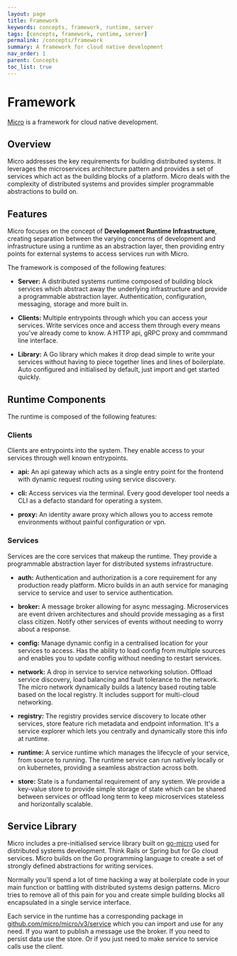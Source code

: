 ```yaml
---
layout: page
title: Framework
keywords: concepts, framework, runtime, server
tags: [concepts, framework, runtime, server]
permalink: /concepts/framework
summary: A framework for cloud native development
nav_order: 1
parent: Concepts
toc_list: true
---
```



# Framework

[Micro](https://micro.mu) is a framework for cloud native development.

## Overview

Micro addresses the key requirements for building distributed systems. 
It leverages the microservices architecture pattern and provides a set of services which act as the building blocks 
of a platform. Micro deals with the complexity of distributed systems and provides simpler programmable abstractions to build on.

## Features

Micro focuses on the concept of <b>Development Runtime Infrastructure</b>, creating separation between the varying 
concerns of development and infrastructure using a runtime as an abstraction layer, then providing entry points 
for external systems to access services run with Micro.

The framework is composed of the following features:

- **Server:** A distributed systems runtime composed of building block services which abstract away the underlying infrastructure 
and provide a programmable abstraction layer. Authentication, configuration, messaging, storage and more built in.

- **Clients:** Multiple entrypoints through which you can access your services. Write services once and access them through every means 
you've already come to know. A HTTP api, gRPC proxy and commmand line interface.

- **Library:** A Go library which makes it drop dead simple to write your services without having to piece together lines and lines of 
boilerplate. Auto configured and initialised by default, just import and get started quickly.


## Runtime Components

The runtime is composed of the following features:

### Clients

Clients are entrypoints into the system. They enable access to your services through well known entrypoints.

- **api:** An api gateway which acts as a single entry point for the frontend with dynamic request routing using service discovery. 

- **cli:** Access services via the terminal. Every good developer tool needs a CLI as a defacto standard for operating a system. 

- **proxy:** An identity aware proxy which allows you to access remote environments without painful configuration or vpn.

### Services

Services are the core services that makeup the runtime. They provide a programmable abstraction layer for distributed systems infrastructure.

- **auth:** Authentication and authorization is a core requirement for any production ready platform. Micro builds in an auth service 
for managing service to service and user to service authentication.

- **broker:** A message broker allowing for async messaging. Microservices are event driven architectures and should provide messaging as a first
class citizen. Notify other services of events without needing to worry about a response.

- **config:** Manage dynamic config in a centralised location for your services to access. Has the ability to load config from multiple 
sources and enables you to update config without needing to restart services.

- **network:** A drop in service to service networking solution. Offload service discovery, load balancing and fault tolerance to the network.
The micro network dynamically builds a latency based routing table based on the local registry. It includes support for multi-cloud networking.

- **registry:** The registry provides service discovery to locate other services, store feature rich metadata and endpoint information. It's a
service explorer which lets you centrally and dynamically store this info at runtime.

- **runtime:** A service runtime which manages the lifecycle of your service, from source to running. The runtime service can run natively locally 
or on kubernetes, providing a seamless abstraction across both.

- **store:** State is a fundamental requirement of any system. We provide a key-value store to provide simple storage of state which can be shared
between services or offload long term to keep microservices stateless and horizontally scalable.

## Service Library

Micro includes a pre-initialised service library built on [go-micro](https://github.com/micro/go-micro) used for distributed systems development. 
Think Rails or Spring but for Go cloud services. Micro builds on the Go programming language to create a set of strongly defined abstractions for writing services.

Normally you'll spend a lot of time hacking a way at boilerplate code in your main function or battling with distributed systems 
design patterns. Micro tries to remove all of this pain for you and create simple building blocks all encapsulated in a single 
service interface.

Each service in the runtime has a corresponding package in [github.com/micro/micro/v3/service](https://github.com/micro/micro/tree/master/service) which 
you can import and use for any need. If you want to publish a message use the broker. If you need to persist data use the store. Or if you just need 
to make service to service calls use the client.

